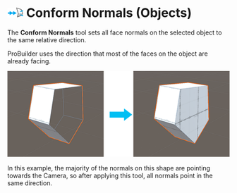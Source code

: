# ![Conform Normals icon](images/icons/Object_ConformNormals.png) Conform Normals (Objects)

The __Conform Normals__ tool sets all face normals on the selected object to the same relative direction. 

ProBuilder uses the direction that most of the faces on the object are already facing.

![Change the normals on all faces of the selected object](images/Object_ConformNormals.png)

In this example, the majority of the normals on this shape are pointing towards the Camera, so after applying this tool, all normals point in the same direction.